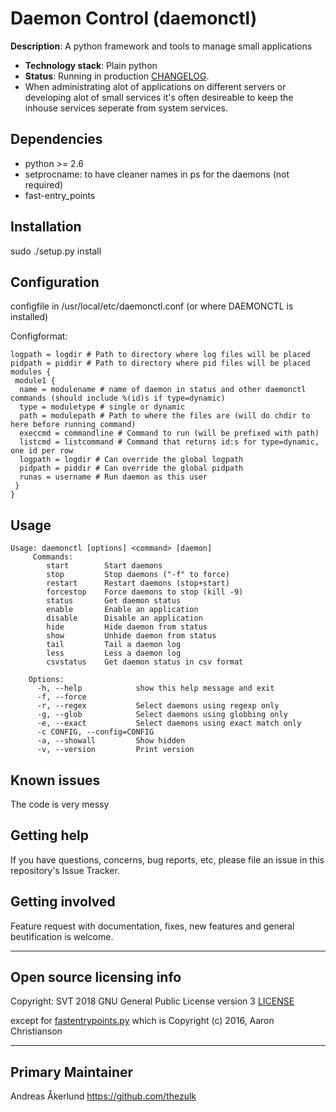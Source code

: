 # Daemon Control (daemonctl)

**Description**:  A python framework and tools to manage small applications

  - **Technology stack**: Plain python
  - **Status**:  Running in production [CHANGELOG](CHANGELOG.md).
  - When administrating alot of applications on different servers or developing alot of small services it's often desireable to keep the inhouse services seperate from system services.


## Dependencies

 - python >= 2.6
 - setprocname: to have cleaner names in ps for the daemons (not required)
 - fast-entry_points

## Installation

sudo ./setup.py install

## Configuration

configfile in /usr/local/etc/daemonctl.conf (or where DAEMONCTL is installed)

Configformat:
```
logpath = logdir # Path to directory where log files will be placed
pidpath = piddir # Path to directory where pid files will be placed
modules {
 module1 {
  name = modulename # name of daemon in status and other daemonctl commands (should include %(id)s if type=dynamic)
  type = moduletype # single or dynamic
  path = modulepath # Path to where the files are (will do chdir to here before running command)
  execcmd = commandline # Command to run (will be prefixed with path)
  listcmd = listcommand # Command that returns id:s for type=dynamic, one id per row
  logpath = logdir # Can override the global logpath
  pidpath = piddir # Can override the global pidpath
  runas = username # Run daemon as this user
 }
}
```

## Usage

```
Usage: daemonctl [options] <command> [daemon]
     Commands:
        start        Start daemons
        stop         Stop daemons ("-f" to force)
        restart      Restart daemons (stop+start)
        forcestop    Force daemons to stop (kill -9)
        status       Get daemon status
        enable       Enable an application
        disable      Disable an application
        hide         Hide daemon from status
        show         Unhide daemon from status
        tail         Tail a daemon log
        less         Less a daemon log
        csvstatus    Get daemon status in csv format

    Options:
      -h, --help            show this help message and exit
      -f, --force
      -r, --regex           Select daemons using regexp only
      -g, --glob            Select daemons using globbing only
      -e, --exact           Select daemons using exact match only
      -c CONFIG, --config=CONFIG
      -a, --showall         Show hidden
      -v, --version         Print version
```
## Known issues

The code is very messy

## Getting help

If you have questions, concerns, bug reports, etc, please file an issue in this repository's Issue Tracker.

## Getting involved

Feature request with documentation, fixes, new features and general beutification is welcome.

----

## Open source licensing info

Copyright: SVT 2018
GNU General Public License version 3
[LICENSE](LICENSE)

except for [fastentrypoints.py](https://github.com/ninjaaron/fast-entry_points) which is Copyright (c) 2016, Aaron Christianson 

---

## Primary Maintainer

Andreas Åkerlund https://github.com/thezulk
